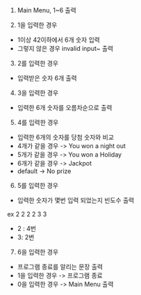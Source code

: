1) Main Menu, 1~6 출력

2) 1을 입력한 경우

- 1이상 42이하에서 6개 숫자 입력
- 그렇지 않은 경우 invalid input~ 출력

3) 2를 입력한 경우

- 입력받은 숫자 6개 출력

4) 3을 입력한 경우

- 입력한 6개 숫자를 오름차순으로 출력

5) 4를 입력한 경우

- 입력한 6개의 숫자를 당첨 숫자와 비교
- 4개가 같을 경우 -> You won a night out
- 5개가 같을 경우 -> You won a Holiday
- 6개가 같을 경우 -> Jackpot
- default -> No prize

6) 5를 입력한 경우

- 입력한 숫자가 몇번 입력 되었는지 빈도수 출력

ex 2 2 2 2 3 3

- 2 : 4번
- 3:  2번

7) 6을 입력한 경우

- 프로그램 종료를 알리는 문장 출력
- 1을 입력한 경우 -> 프로그램 종료
- 0을 입력한 경우 -> Main Menu 출력

